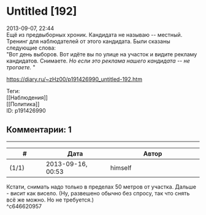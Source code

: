 Untitled [192]
==============

  
2013-09-07, 22:44  
 Ещё из предвыборных хроник. Кандидата не называю -- местный. Тренинг для наблюдателей от этого кандидата. Были сказаны следующие слова:   
 "Вот день выборов. Вот идёте вы по улице на участок и видите рекламу кандидатов. Снимаете.  *Но если это реклама нашего кандидата -- не трогаете.*  "   
  
<https://diary.ru/~zHz00/p191426990_untitled-192.htm>  
  
Теги:  
[[Наблюдения]]  
[[Политика]]  
ID: p191426990  


Комментарии: 1
--------------

  


---



|         #         |              Дата              |                     Автор                     |           ID           |
| --- | --- | --- | --- |
| (1/1) | 2013-09-16, 00:53 | himself | c646620957 |

  
 Кстати, снимать надо только в пределах 50 метров от участка. Дальше - висит как висело. (Ну, развешено обычно без спросу, так что снять всё же можно. Но не требуется.)   
 ^c646620957
